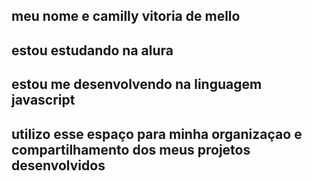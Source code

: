 ## meu nome e camilly vitoria de mello
## estou estudando na alura
## estou me desenvolvendo na linguagem javascript
## utilizo esse espaço para minha organizaçao e compartilhamento dos meus projetos desenvolvidos
